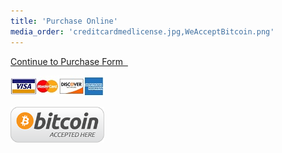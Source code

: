 ```yaml
---
title: 'Purchase Online'
media_order: 'creditcardmedlicense.jpg,WeAcceptBitcoin.png'
---
```


<p><a class="btn btn-secondary" href="https://www.secure-access.net/~medlicense/maaform/ccmaaform.html" target="_blank" rel="noopener">Continue to Purchase Form <em class="fa fa-sm fa-play" aria-hidden="true">&nbsp;</em></a></p>
<p><img src="../../../../user/pages/_partials/_purchase-online/creditcardmedlicense.jpg" alt="Accepted Credit Cards" width="150" height="33" /></p>
<p><img src="../../../../user/pages/_partials/_purchase-online/WeAcceptBitcoin.png" alt="Bitcoin Accepted Here" width="150" height="57" /></p>